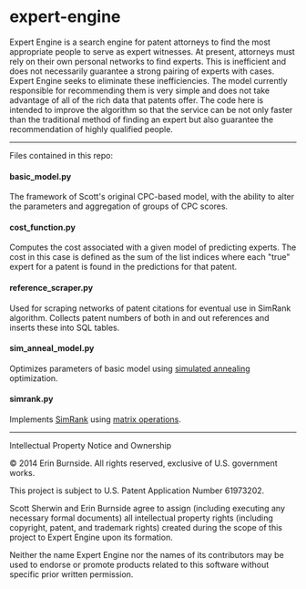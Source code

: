 expert-engine
=============

Expert Engine is a search engine for patent attorneys to find the most 
appropriate people to serve as expert witnesses. At present, attorneys 
must rely on their own personal networks to find experts. This is 
inefficient and does not necessarily guarantee a strong pairing of 
experts with cases. Expert Engine seeks to eliminate these 
inefficiencies. The model currently responsible for recommending them is 
very simple and does not take advantage of all of the rich data that 
patents offer. The code here is intended to improve the algorithm so 
that the service can be not only faster than the traditional method of 
finding an expert but also guarantee the recommendation of highly 
qualified people.

------------------------------------------------------------------------

Files contained in this repo:

#### basic_model.py
The framework of Scott's original CPC-based model, with the ability to 
alter the parameters and aggregation of groups of CPC scores.

#### cost_function.py
Computes the cost associated with a given model of predicting experts. 
The cost in this case is defined as the sum of the list indices where 
each "true" expert for a patent is found in the predictions for that
patent.

#### reference_scraper.py
Used for scraping networks of patent citations for eventual use in 
SimRank algorithm. Collects patent numbers of both in and out references 
and inserts these into SQL tables.

#### sim_anneal_model.py
Optimizes parameters of basic model using [simulated annealing]
optimization.

#### simrank.py
Implements [SimRank] using [matrix operations]. 

------------------------------------------------------------------------

Intellectual Property Notice and Ownership

© 2014 Erin Burnside.  All rights reserved, exclusive of U.S. government 
works.

This project is subject to U.S. Patent Application Number 61973202. 

Scott Sherwin and Erin Burnside agree to assign (including executing any 
necessary formal documents) all intellectual property rights (including 
copyright, patent, and trademark rights) created during the scope of 
this project to Expert Engine upon its formation.

Neither the name Expert Engine nor the names of its contributors may be 
used to endorse or promote products related to this software without 
specific prior written permission.

[simulated annealing]: http://leonidzhukov.net/hse/2013/stochmod/papers/KirkpatrickGelattVecchi83.pdf
[simrank]: http://ilpubs.stanford.edu:8090/508/1/2001-41.pdf
[matrix operations]: http://www.cse.unsw.edu.au/~zhangw/files/wwwj.pdf
